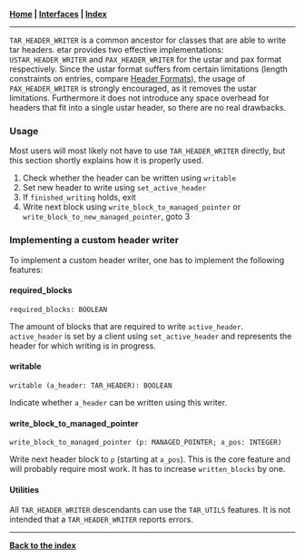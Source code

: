 **[Home](../README.md) | [Interfaces](README.md) | [Index](../index.md)**
***

`TAR_HEADER_WRITER` is a common ancestor for classes that are able to write tar headers. etar provides two effective implementations: `USTAR_HEADER_WRITER` and `PAX_HEADER_WRITER` for the ustar and pax format respectively. Since the ustar format suffers from certain limitations (length constraints on entries, compare [Header Formats](Header-Formats.md)), the usage of `PAX_HEADER_WRITER` is strongly encouraged, as it removes the ustar limitations. Furthermore it does not introduce any space overhead for headers that fit into a single ustar header, so there are no real drawbacks.

### Usage
Most users will most likely not have to use `TAR_HEADER_WRITER` directly, but this section shortly explains how it is properly used.

1. Check whether the header can be written using `writable`
2. Set new header to write using `set_active_header`
3. If `finished_writing` holds, exit
4. Write next block using `write_block_to_managed_pointer` or `write_block_to_new_managed_pointer`, goto 3

### Implementing a custom header writer
To implement a custom header writer, one has to implement the following features:

#### required_blocks
`required_blocks: BOOLEAN`

The amount of blocks that are required to write `active_header`. `active_header` is set by a client using `set_active_header` and represents the header for which writing is in progress.

#### writable
`writable (a_header: TAR_HEADER): BOOLEAN`

Indicate whether `a_header` can be written using this writer.

#### write_block_to_managed_pointer
`write_block_to_managed_pointer (p: MANAGED_POINTER; a_pos: INTEGER)`

Write next header block to `p` (starting at `a_pos`). This is the core feature and will probably require most work. It has to increase `written_blocks` by one.

#### Utilities
All `TAR_HEADER_WRITER` descendants can use the `TAR_UTILS` features. It is not intended that a `TAR_HEADER_WRITER` reports errors.

***
**[Back to the index](../index.md)**

